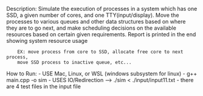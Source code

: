 Description: 
        Simulate the execution of processes in a system which has one SSD, 
        a given number of cores, and one TTY(input/display). Move the processes to various 
        queues and other data structures based on where they are to go next, and make 
        scheduling decisions on the available resources based on certain given requirements. Report is printed in the end showing system resource usage
        
        EX: move process from core to SSD, allocate free core to next process, 
        move SSD process to inactive queue, etc...


How to Run:
        - USE Mac, Linux, or WSL (windows subsystem for linux)
        - g++ main.cpp -o sim
        - USES IO/Redirection --> ./sim < ./input/input11.txt
        - there are 4 test files in the input file 
